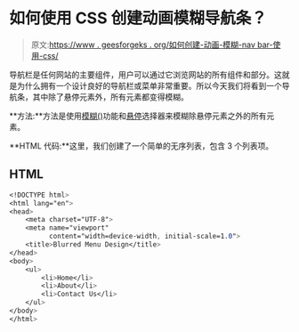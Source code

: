 # 如何使用 CSS 创建动画模糊导航条？

> 原文:[https://www . geesforgeks . org/如何创建-动画-模糊-nav bar-使用-css/](https://www.geeksforgeeks.org/how-to-create-animated-blur-navbar-using-css/)

导航栏是任何网站的主要组件，用户可以通过它浏览网站的所有组件和部分。这就是为什么拥有一个设计良好的导航栏或菜单非常重要。所以今天我们将看到一个导航条，其中除了悬停元素外，所有元素都变得模糊。

**方法:**方法是使用[模糊()](https://www.geeksforgeeks.org/css-blur-function/)功能和[悬停](https://www.geeksforgeeks.org/css-hover-selector/)选择器来模糊除悬停元素之外的所有元素。

**HTML 代码:**这里，我们创建了一个简单的无序列表，包含 3 个列表项。

## HTML

```css
<!DOCTYPE html>
<html lang="en">
<head>
    <meta charset="UTF-8">
    <meta name="viewport"
          content="width=device-width, initial-scale=1.0">
    <title>Blurred Menu Design</title>
</head>
<body>
    <ul>
        <li>Home</li>
        <li>About</li>
        <li>Contact Us</li>
    </ul>
</body>
</html>
```